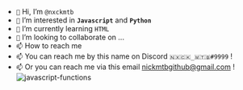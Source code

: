 - ``👋`` Hi, I’m ``@nxckmtb``
- ``👀`` I’m interested in **``Javascript``** and **``Python``**
- ``🌱`` I’m currently learning ``HTML``
- ``💞️`` I’m looking to collaborate on ...
- ``📫`` How to reach me 
- ``📫`` You can reach me by this name on Discord ``🇳🇽🇨🇰_🇲🇹🇧#9999`` !
- ``📫`` Or you can reach me via this email nickmtbgithub@gmail.com !
![javascript-functions](https://user-images.githubusercontent.com/89309088/130326346-3c1233cf-03b9-467d-abda-ef0664ba8a7e.png)

